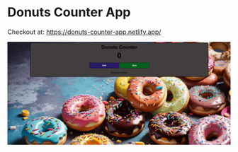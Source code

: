 # Donuts Counter App


Checkout at: https://donuts-counter-app.netlify.app/



![image alt](https://github.com/skongonda/Donuts-Counter-App/blob/94fa53ebaf118b4100be4c8e5ecfadee51a9c1a7/Donuts-counter-app.png)

